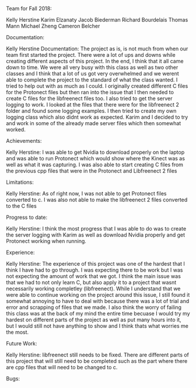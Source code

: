 Team for Fall 2018:

Kelly Herstine
Karim Elzanaty
Jacob Biederman
Richard Bourdelais
Thomas Mann
Michael Zheng
Cameron Belcher

Documentation:
	
Kelly Herstine Documentation:
The project as is, is not much from when our team first started the project. There were a lot of ups and downs while
creating different aspects of this project. In the end, I think that it all came down to time. We were all very busy with
this class as well as two other classes and I think that a lot of us got very overwhelmed and we werent able to complete
the project to the standard of what the class wanted. I tried to help out with as much as I could. I originally created 
different C files for the Protonect files but then ran into the issue that I then needed to create C files for the libfreenect 
files too. I also tried to get the server logging to work. I looked at the files that there were for the libfreenect 2 folder
and found some logging examples. I then tried to create my own logging class which also didnt work as expected. Karim and I decided
to try and work in some of the already made server files which then somewhat worked.



Achievements:

Kelly Herstine:
I was able to get Nvidia to download properly on the laptop and was able to run Protonect which would show where the Kinect was 
as well as what it was capturing. I was also able to start creating C files from the previous cpp files that were in the Protonect
and Libfreenect 2 files



Limitations:

Kelly Herstine:
As of right now, I was not able to get Protonect files converted to c. I was also not able to make the libfreenect 2 files converted to 
the C files


Progress to date:

Kelly Herstine:
I think the most progress that I was able to do was to create the server logging with Karim as well as download Nvidia properly and 
get Protonect working when running.


Experience:

Kelly Herstine:
The experience of this project was one of the hardest that I think I have had to go through. I was expecting there to be work but I 
was not expecting the amount of work that we got. I think the main issue was that we had to not only learn C, but also apply it to 
a project that wasnt necessarily working completley (libfreenect). While I understand that we were able to continue working on the project
around this issue, I still found it somewhat annoying to have to deal with because there was a lot of trial and error and scrapping of files
that we made. I also think the worry of failing this class was at the back of my mind the entire time becuase I would try my hardest on
different parts of the project as well as put many hours into it, but I would still not have anything to show and I think thats what worries me the most.



Future Work:

Kelly Herstine:
libfreenect still needs to be fixed. There are different parts of this project that will still need to be completed such as the part where there are
cpp files that will need to be changed to c.


Bugs:



